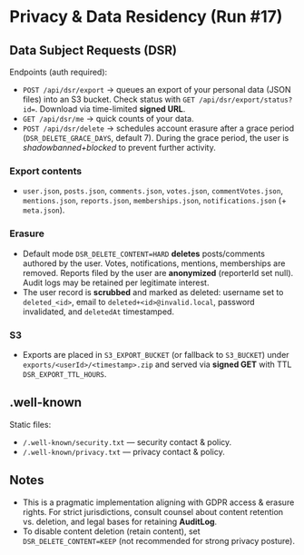 # Privacy & Data Residency (Run #17)

## Data Subject Requests (DSR)
Endpoints (auth required):
- `POST /api/dsr/export` → queues an export of your personal data (JSON files) into an S3 bucket. Check status with `GET /api/dsr/export/status?id=`. Download via time-limited **signed URL**.
- `GET /api/dsr/me` → quick counts of your data.
- `POST /api/dsr/delete` → schedules account erasure after a grace period (`DSR_DELETE_GRACE_DAYS`, default 7). During the grace period, the user is *shadowbanned+blocked* to prevent further activity.

### Export contents
- `user.json`, `posts.json`, `comments.json`, `votes.json`, `commentVotes.json`, `mentions.json`, `reports.json`, `memberships.json`, `notifications.json` (+ `meta.json`).

### Erasure
- Default mode `DSR_DELETE_CONTENT=HARD` **deletes** posts/comments authored by the user. Votes, notifications, mentions, memberships are removed. Reports filed by the user are **anonymized** (reporterId set null). Audit logs may be retained per legitimate interest.
- The user record is **scrubbed** and marked as deleted: username set to `deleted_<id>`, email to `deleted+<id>@invalid.local`, password invalidated, and `deletedAt` timestamped.

### S3
- Exports are placed in `S3_EXPORT_BUCKET` (or fallback to `S3_BUCKET`) under `exports/<userId>/<timestamp>.zip` and served via **signed GET** with TTL `DSR_EXPORT_TTL_HOURS`.

## .well-known
Static files:
- `/.well-known/security.txt` — security contact & policy.
- `/.well-known/privacy.txt` — privacy contact & policy.

## Notes
- This is a pragmatic implementation aligning with GDPR access & erasure rights. For strict jurisdictions, consult counsel about content retention vs. deletion, and legal bases for retaining **AuditLog**.
- To disable content deletion (retain content), set `DSR_DELETE_CONTENT=KEEP` (not recommended for strong privacy posture).
